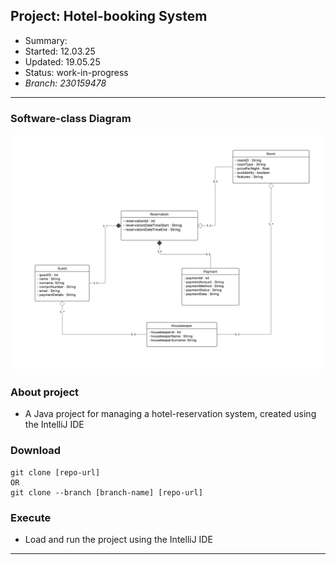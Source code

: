 ## Project: 	Hotel-booking System
- Summary: 
- Started: 	12.03.25
- Updated: 	19.05.25
- Status: 	work-in-progress
- _Branch:	230159478_
---

### Software-class Diagram
!["class_diagram.png"](class_diagram.png) 


### About project
- A Java project for managing a hotel-reservation system, created using the IntelliJ IDE 


### Download
```
git clone [repo-url]
OR
git clone --branch [branch-name] [repo-url]
```


### Execute
- Load and run the project using the IntelliJ IDE
---
